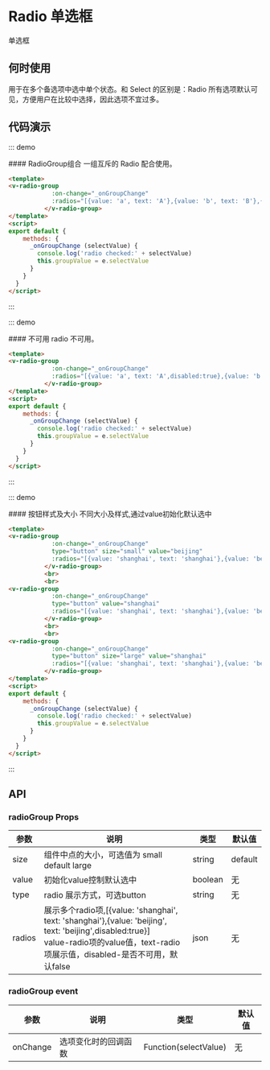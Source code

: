 <script>

export default {
  data: function () {
    return {
      disabled: true,
    }
  },
  methods: {
    _onGroupChange (selectValue) {
        console.log('radio checked:' + selectValue)
        this.groupValue = e.selectValue
      }
  }
}
</script>

# Radio 单选框
单选框

## 何时使用

用于在多个备选项中选中单个状态。和 Select 的区别是：Radio 所有选项默认可见，方便用户在比较中选择，因此选项不宜过多。

## 代码演示

::: demo

<summary>
  #### RadioGroup组合
  一组互斥的 Radio 配合使用。
</summary>

```html
<template>
<v-radio-group
            :on-change="_onGroupChange"
            :radios="[{value: 'a', text: 'A'},{value: 'b', text: 'B'},{value: 'c', text: 'C'},{value: 'd', text: 'D'}]" name="sex">
          </v-radio-group>
</template>
<script>
export default {
    methods: {
      _onGroupChange (selectValue) {
        console.log('radio checked:' + selectValue)
        this.groupValue = e.selectValue
      }
    }
  }
</script>
```
:::

::: demo

<summary>
  #### 不可用
  radio 不可用。
</summary>

```html
<template>
<v-radio-group
            :on-change="_onGroupChange"
            :radios="[{value: 'a', text: 'A',disabled:true},{value: 'b', text: 'B'},{value: 'c', text: 'C'},{value: 'd', text: 'D'}]" name="sex">
          </v-radio-group>
</template>
<script>
export default {
    methods: {
      _onGroupChange (selectValue) {
        console.log('radio checked:' + selectValue)
        this.groupValue = e.selectValue
      }
    }
  }
</script>
```
:::

::: demo

<summary>
  #### 按钮样式及大小
  不同大小及样式,通过value初始化默认选中
</summary>

```html
<template>
<v-radio-group
            :on-change="_onGroupChange"
            type="button" size="small" value="beijing"
            :radios="[{value: 'shanghai', text: 'shanghai'},{value: 'beijing', text: 'beijing',disabled:true},{value: 'chengdu', text: 'chengdu'},{value: 'tianjin', text: 'tianji'}]" name="sex">
          </v-radio-group>
          <br>
          <br>
<v-radio-group
            :on-change="_onGroupChange"
            type="button" value="shanghai" 
            :radios="[{value: 'shanghai', text: 'shanghai'},{value: 'beijing', text: 'beijing',disabled:true},{value: 'chengdu', text: 'chengdu'},{value: 'tianjin', text: 'tianji'}]" name="sex">
          </v-radio-group>
          <br>
          <br>
<v-radio-group
            :on-change="_onGroupChange"
            type="button" size="large" value="shanghai"
            :radios="[{value: 'shanghai', text: 'shanghai'},{value: 'beijing', text: 'beijing',disabled:true},{value: 'chengdu', text: 'chengdu'},{value: 'tianjin', text: 'tianji'}]" name="sex">
          </v-radio-group>
</template>
<script>
export default {
    methods: {
      _onGroupChange (selectValue) {
        console.log('radio checked:' + selectValue)
        this.groupValue = e.selectValue
      }
    }
  }
</script>
```
:::

## API
### radioGroup Props

| 参数      | 说明          | 类型      | 默认值  |
|---------- |-------------- |----------  |-------- |
| size | 组件中点的大小，可选值为 small default large | string | default |
| value | 初始化value控制默认选中 | boolean | 无 |
| type | radio 展示方式，可选button | string | 无 |
| radios | 展示多个radio项,[{value: 'shanghai', text: 'shanghai'},{value: 'beijing', text: 'beijing',disabled:true}]<br>value-radio项的value值，text-radio项展示值，disabled-是否不可用，默认false | json | 无 |

### radioGroup event

| 参数      | 说明          | 类型      | 默认值  |
|---------- |-------------- |----------  |-------- |
| onChange | 选项变化时的回调函数 | Function(selectValue) | 无 |